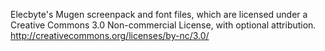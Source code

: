 Elecbyte's Mugen screenpack and font files, which are licensed under a
Creative Commons 3.0 Non-commercial License, with optional attribution.
http://creativecommons.org/licenses/by-nc/3.0/